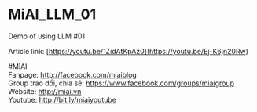 # MiAI_LLM_01
Demo of using LLM #01

Article link:  [https://youtu.be/1ZidAtKpAz0](https://youtu.be/Ej-K6jn20Rw)

#MìAI <br>
Fanpage: http://facebook.com/miaiblog<br>
Group trao đổi, chia sẻ: https://www.facebook.com/groups/miaigroup<br>
Website: http://miai.vn<br>
Youtube: http://bit.ly/miaiyoutube<br>

